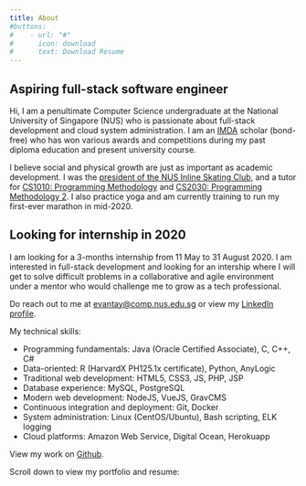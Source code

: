 ```yaml
---
title: About
#buttons:
#    - url: "#"
#      icon: download
#      text: Download Resume
---
```

## Aspiring full-stack software engineer
Hi, I am a penultimate Computer Science undergraduate at the National University of Singapore (NUS) who is passionate about full-stack development and cloud system administration. I am an [IMDA](https://www.imda.gov.sg) scholar (bond-free) who has won various awards and competitions during my past diploma education and present university course.

I believe social and physical growth are just as important as academic development. I was the [president of the NUS Inline Skating Club](https://www.instagram.com/nusskating/?hl=en), and a tutor for [CS1010: Programming Methodology](https://nusmods.com/modules/CS1010/programming-methodology) and [CS2030: Programming Methodology 2](https://nusmods.com/modules/CS2030/programming-methodology-ii). I also practice yoga and am currently training to run my first-ever marathon in mid-2020.

## Looking for internship in 2020
I am looking for a 3-months internship from 11 May to 31 August 2020. I am interested in full-stack development and looking for an intership where I will get to solve difficult problems in a collaborative and agile environment under a mentor who would challenge me to grow as a tech professional.

Do reach out to me at [evantay@comp.nus.edu.sg](mailto:evantay@comp.nus.edu.sg) or view my [LinkedIn profile](https://www.linkedin.com/in/evanitsg/).

My technical skills:
- Programming fundamentals: Java (Oracle Certified Associate), C, C++, C#
- Data-oriented: R (HarvardX PH125.1x certificate), Python, AnyLogic
- Traditional web development: HTML5, CSS3, JS, PHP, JSP
- Database experience: MySQL, PostgreSQL
- Modern web development: NodeJS, VueJS, GravCMS
- Continuous integration and deployment: Git, Docker
- System administration: Linux (CentOS/Ubuntu), Bash scripting, ELK logging
- Cloud platforms: Amazon Web Service, Digital Ocean, Herokuapp

View my work on [Github](https://github.com/DigiPie).

Scroll down to view my portfolio and resume:
